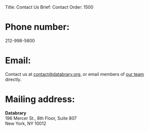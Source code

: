 Title: Contact Us
Brief: Contact
Order: 1500

# Phone number:
212-998-5800

# Email:
Contact us at [contact@databrary.org](mailto:contact@databrary.org "Email Databrary"), or email members of [our team](/about/team.html "Our Team") directly.

# Mailing address:
**Databrary**<br/>
196 Mercer St., 8th Floor, Suite 807<br/>
New York, NY 10012

